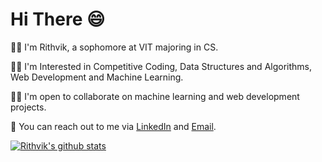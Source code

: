 # Hi There :smile:

:student: I'm Rithvik, a sophomore at VIT majoring in CS. 

:man_technologist: I'm Interested in Competitive Coding, Data Structures and Algorithms, Web Development and Machine Learning.

:raising_hand_man: I'm open to collaborate on machine learning and web development projects.

:email: You can reach out to me via [LinkedIn](https://www.linkedin.com/in/sai-rithvik-ayithapu-3568881a3) and [Email](mailto:rithvikayithapu@gmail.com).

[![Rithvik's github stats](https://github-readme-stats.vercel.app/api?username=rithvik2607&count_private=true&show_icons=true&theme=cobalt)](https://github.com/anuraghazra/github-readme-stats)
